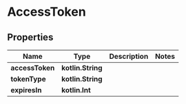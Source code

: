 
# AccessToken

## Properties
Name | Type | Description | Notes
------------ | ------------- | ------------- | -------------
**accessToken** | **kotlin.String** |  | 
**tokenType** | **kotlin.String** |  | 
**expiresIn** | **kotlin.Int** |  | 



